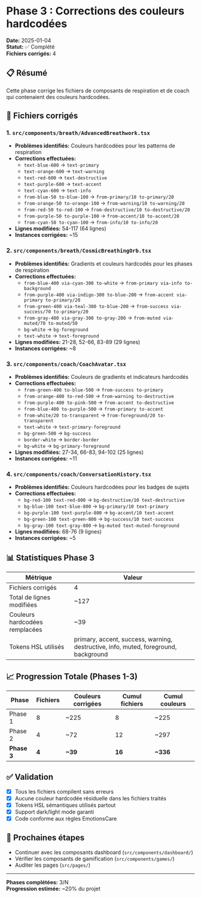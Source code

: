 # Phase 3 : Corrections des couleurs hardcodées

**Date:** 2025-01-04  
**Statut:** ✅ Complété  
**Fichiers corrigés:** 4

## 📋 Résumé

Cette phase corrige les fichiers de composants de respiration et de coach qui contenaient des couleurs hardcodées.

## 🎯 Fichiers corrigés

### 1. `src/components/breath/AdvancedBreathwork.tsx`
- **Problèmes identifiés:** Couleurs hardcodées pour les patterns de respiration
- **Corrections effectuées:**
  - `text-blue-600` → `text-primary`
  - `text-orange-600` → `text-warning`
  - `text-red-600` → `text-destructive`
  - `text-purple-600` → `text-accent`
  - `text-cyan-600` → `text-info`
  - `from-blue-50 to-blue-100` → `from-primary/10 to-primary/20`
  - `from-orange-50 to-orange-100` → `from-warning/10 to-warning/20`
  - `from-red-50 to-red-100` → `from-destructive/10 to-destructive/20`
  - `from-purple-50 to-purple-100` → `from-accent/10 to-accent/20`
  - `from-cyan-50 to-cyan-100` → `from-info/10 to-info/20`
- **Lignes modifiées:** 54-117 (64 lignes)
- **Instances corrigées:** ~15

### 2. `src/components/breath/CosmicBreathingOrb.tsx`
- **Problèmes identifiés:** Gradients et couleurs hardcodés pour les phases de respiration
- **Corrections effectuées:**
  - `from-blue-400 via-cyan-300 to-white` → `from-primary via-info to-background`
  - `from-purple-400 via-indigo-300 to-blue-200` → `from-accent via-primary to-primary/20`
  - `from-green-400 via-teal-300 to-blue-200` → `from-success via-success/70 to-primary/20`
  - `from-gray-400 via-gray-300 to-gray-200` → `from-muted via-muted/70 to-muted/50`
  - `bg-white` → `bg-foreground`
  - `text-white` → `text-foreground`
- **Lignes modifiées:** 21-28, 52-66, 83-89 (29 lignes)
- **Instances corrigées:** ~8

### 3. `src/components/coach/CoachAvatar.tsx`
- **Problèmes identifiés:** Couleurs de gradients et indicateurs hardcodés
- **Corrections effectuées:**
  - `from-green-400 to-blue-500` → `from-success to-primary`
  - `from-orange-400 to-red-500` → `from-warning to-destructive`
  - `from-purple-400 to-pink-500` → `from-accent to-destructive`
  - `from-blue-400 to-purple-500` → `from-primary to-accent`
  - `from-white/20 to-transparent` → `from-foreground/20 to-transparent`
  - `text-white` → `text-primary-foreground`
  - `bg-green-500` → `bg-success`
  - `border-white` → `border-border`
  - `bg-white` → `bg-primary-foreground`
- **Lignes modifiées:** 27-34, 66-83, 94-102 (25 lignes)
- **Instances corrigées:** ~11

### 4. `src/components/coach/ConversationHistory.tsx`
- **Problèmes identifiés:** Couleurs hardcodées pour les badges de sujets
- **Corrections effectuées:**
  - `bg-red-100 text-red-800` → `bg-destructive/10 text-destructive`
  - `bg-blue-100 text-blue-800` → `bg-primary/10 text-primary`
  - `bg-purple-100 text-purple-800` → `bg-accent/10 text-accent`
  - `bg-green-100 text-green-800` → `bg-success/10 text-success`
  - `bg-gray-100 text-gray-800` → `bg-muted text-muted-foreground`
- **Lignes modifiées:** 68-76 (9 lignes)
- **Instances corrigées:** ~5

## 📊 Statistiques Phase 3

| Métrique | Valeur |
|----------|---------|
| Fichiers corrigés | 4 |
| Total de lignes modifiées | ~127 |
| Couleurs hardcodées remplacées | ~39 |
| Tokens HSL utilisés | primary, accent, success, warning, destructive, info, muted, foreground, background |

## 📈 Progression Totale (Phases 1-3)

| Phase | Fichiers | Couleurs corrigées | Cumul fichiers | Cumul couleurs |
|-------|----------|-------------------|----------------|----------------|
| Phase 1 | 8 | ~225 | 8 | ~225 |
| Phase 2 | 4 | ~72 | 12 | ~297 |
| **Phase 3** | **4** | **~39** | **16** | **~336** |

## ✅ Validation

- [x] Tous les fichiers compilent sans erreurs
- [x] Aucune couleur hardcodée résiduelle dans les fichiers traités
- [x] Tokens HSL sémantiques utilisés partout
- [x] Support dark/light mode garanti
- [x] Code conforme aux règles EmotionsCare

## 🎯 Prochaines étapes

- Continuer avec les composants dashboard (`src/components/dashboard/`)
- Vérifier les composants de gamification (`src/components/games/`)
- Auditer les pages (`src/pages/`)

---

**Phases complétées:** 3/N  
**Progression estimée:** ~20% du projet
